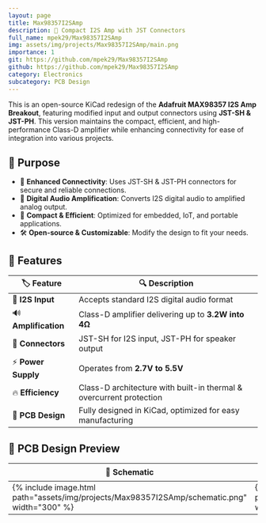 ```yaml
---
layout: page
title: Max98357I2SAmp
description: 🎵 Compact I2S Amp with JST Connectors
full_name: mpek29/Max98357I2SAmp
img: assets/img/projects/Max98357I2SAmp/main.png
importance: 1
git: https://github.com/mpek29/Max98357I2SAmp
github: https://github.com/mpek29/Max98357I2SAmp
category: Electronics
subcategory: PCB Design
---
```



This is an open-source KiCad redesign of the **Adafruit MAX98357 I2S Amp Breakout**, featuring modified input and output connectors using **JST-SH & JST-PH**. This version maintains the compact, efficient, and high-performance Class-D amplifier while enhancing connectivity for ease of integration into various projects.

## 🎯 Purpose


- 🔌 **Enhanced Connectivity**: Uses JST-SH & JST-PH connectors for secure and reliable connections.
- 🎵 **Digital Audio Amplification**: Converts I2S digital audio to amplified analog output.
- 📏 **Compact & Efficient**: Optimized for embedded, IoT, and portable applications.
- 🛠️ **Open-source & Customizable**: Modify the design to fit your needs.

## 📝 Features


| 🏷️ Feature          | 🔍 Description                                                      |
| -------------------- | ------------------------------------------------------------------- |
| 🎵 **I2S Input**     | Accepts standard I2S digital audio format                           |
| 🔊 **Amplification** | Class-D amplifier delivering up to **3.2W into 4Ω**                 |
| 🔌 **Connectors**    | JST-SH for I2S input, JST-PH for speaker output                     |
| ⚡ **Power Supply**   | Operates from **2.7V to 5.5V**                                      |
| 🔥 **Efficiency**    | Class-D architecture with built-in thermal & overcurrent protection |
| 📜 **PCB Design**    | Fully designed in KiCad, optimized for easy manufacturing           |

## 📐 PCB Design Preview


| 📜 Schematic | 🖥️ PCB Layout | 🏗️ 3D |
|-----------|-----------|-----------|
| {% include image.html path="assets/img/projects/Max98357I2SAmp/schematic.png" width="300" %} | {% include image.html path="assets/img/projects/Max98357I2SAmp/pcb_layout.png" width="300" %} | {% include image.html path="assets/img/projects/Max98357I2SAmp/3d.png" width="300" %} |

